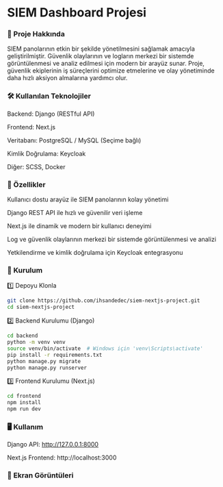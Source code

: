 <h1> SIEM Dashboard Projesi </h1>

<h3> 📌 Proje Hakkında </h3>

SIEM panolarının etkin bir şekilde yönetilmesini sağlamak amacıyla geliştirilmiştir. Güvenlik olaylarının ve logların merkezi bir sistemde görüntülenmesi ve analiz edilmesi için modern bir arayüz sunar. Proje, güvenlik ekiplerinin iş süreçlerini optimize etmelerine ve olay yönetiminde daha hızlı aksiyon almalarına yardımcı olur.


<h3> 🛠 Kullanılan Teknolojiler </h3>

Backend: Django (RESTful API)

Frontend: Next.js

Veritabanı: PostgreSQL / MySQL (Seçime bağlı)

Kimlik Doğrulama: Keycloak

Diğer: SCSS, Docker 


 <h3>🚀 Özellikler </h3>

Kullanıcı dostu arayüz ile SIEM panolarının kolay yönetimi

Django REST API ile hızlı ve güvenilir veri işleme

Next.js ile dinamik ve modern bir kullanıcı deneyimi

Log ve güvenlik olaylarının merkezi bir sistemde görüntülenmesi ve analizi

Yetkilendirme ve kimlik doğrulama için Keycloak entegrasyonu


<h3> 📂 Kurulum </h3>

1️⃣ Depoyu Klonla
```bash
git clone https://github.com/ihsandedec/siem-nextjs-project.git
cd siem-nextjs-project
```

2️⃣ Backend Kurulumu (Django)
```bash
cd backend
python -m venv venv
source venv/bin/activate  # Windows için 'venv\Scripts\activate'
pip install -r requirements.txt
python manage.py migrate
python manage.py runserver
```

3️⃣ Frontend Kurulumu (Next.js)
```bash
cd frontend
npm install
npm run dev
```

 <h3> 🖥 Kullanım </h3>

Django API: http://127.0.0.1:8000

Next.js Frontend: http://localhost:3000


<h3> 📸 Ekran Görüntüleri </h3>
